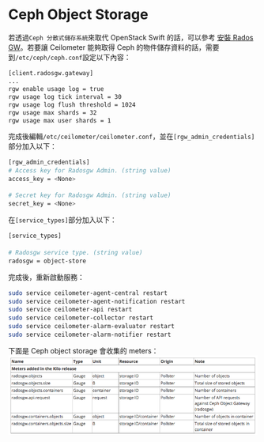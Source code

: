 # Ceph Object Storage
若透過```Ceph 分散式儲存系統```來取代 OpenStack Swift 的話，可以參考 [安裝 Rados GW](http://docs.ceph.com/docs/master/radosgw/)。若要讓 Ceilometer 能夠取得 Ceph 的物件儲存資料的話，需要到```/etc/ceph/ceph.conf```設定以下內容：
```
[client.radosgw.gateway]
...
rgw enable usage log = true
rgw usage log tick interval = 30
rgw usage log flush threshold = 1024
rgw usage max shards = 32
rgw usage max user shards = 1
```
完成後編輯```/etc/ceilometer/ceilometer.conf```，並在```[rgw_admin_credentials]```部分加入以下：
```sh
[rgw_admin_credentials]
# Access key for Radosgw Admin. (string value)
access_key = <None>
 
# Secret key for Radosgw Admin. (string value)
secret_key = <None>
```

在```[service_types]```部分加入以下：
```sh
[service_types]

# Radosgw service type. (string value)
radosgw = object-store
```

完成後，重新啟動服務：
```sh
sudo service ceilometer-agent-central restart
sudo service ceilometer-agent-notification restart
sudo service ceilometer-api restart
sudo service ceilometer-collector restart
sudo service ceilometer-alarm-evaluator restart
sudo service ceilometer-alarm-notifier restart
```
下面是 Ceph object storage 會收集的 meters：
![](images/Ceph_object_storage.png)